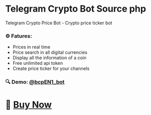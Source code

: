 # Telegram Crypto Bot Source php

<p>Telegram Crypto Price Bot - Crypto price ticker bot</p>
<h3>⚙️ <b>Fatures:</b></h3>
<ul>
<li>Prices in real time</li>
<li>Price search in all digital currencies</li>
<li>Display all the information of a coin</li>
<li>Free unlimited api token</li>
<li>Create price ticker for your channels</li>
</ul>
<h3>🔍 Demo: <a href="https://t.me/bcpEN1_bot">@bcpEN1_bot</a></h3>
<h1>🛒 <a href="https://t.me/msam_97">Buy Now</a></h1>
